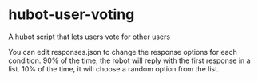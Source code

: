 # hubot-user-voting
A hubot script that lets users vote for other users

You can edit responses.json to change the response options for each condition.
90% of the time, the robot will reply with the first response in a list. 10% of the
time, it will choose a random option from the list.